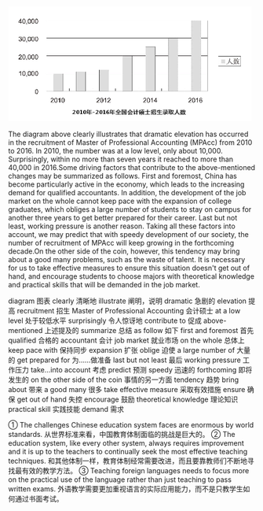 ![image](./img/招生.png)

The diagram above clearly illustrates that dramatic elevation has occurred in the recruitment of Master of Professional Accounting (MPAcc) from 2010 to 2016. In 2010, the number was at a low level, only about 10,000. Surprisingly, within no more than seven years it reached to more than 40,000 in 2016.Some driving factors that contribute to the above-mentioned changes may be summarized as follows. First and foremost, China has become particularly active in the economy, which leads to the increasing demand for qualified accountants. In addition, the development of the job market on the whole cannot keep pace with the expansion of college graduates, which obliges a large number of students to stay on campus for another three years to get better prepared for their career. Last but not least, working pressure is another reason. Taking all these factors into account, we may predict that with speedy development of our society, the number of recruitment of MPAcc will keep growing in the forthcoming decade.On the other side of the coin, however, this tendency may bring about a good many problems, such as the waste of talent. It is necessary for us to take effective measures to ensure this situation doesn't get out of hand, and encourage students to choose majors with theoretical knowledge and practical skills that will be demanded in the job market.

diagram 图表
clearly 清晰地
illustrate 阐明，说明
dramatic 急剧的
elevation 提高
recruitment 招生
Master of Professional Accounting 会计硕士
at a low level 处于较低水平
surprisingly 令人惊讶地
contribute to 促成
above-mentioned 上述提及的
summarize 总结
as follow 如下
first and foremost 首先
qualified 合格的
accountant 会计
job market 就业市场
on the whole 总体上
keep pace with 保持同步
expansion 扩张
oblige 迫使
a large number of 大量的
get prepared for 为……做准备
last but not least 最后
working pressure 工作压力
take...into account 考虑
predict 预测
speedy 迅速的
forthcoming 即将发生的
on the other side of the coin 事情的另一方面
tendency 趋势
bring about 带来
a good many 很多
take effective measure 采取有效措施
ensure 确保
get out of hand 失控
encourage 鼓励
theoretical knowledge 理论知识
practical skill 实践技能
demand 需求

① The challenges Chinese education system faces are enormous by world standards. 从世界标准来看，中国教育体制面临的挑战是巨大的。
② The education system, like every other system, always requires improvement and it is up to the teachers to continually seek the most effective teaching techniques. 和其他体制一样，教育体制经常需要改进，而且要靠教师们不断地寻找最有效的教学方法。
③ Teaching foreign languages needs to focus more on the practical use of the language rather than just teaching to pass written exams. 外语教学需要更加重视语言的实际应用能力，而不是只教学生如何通过书面考试。
